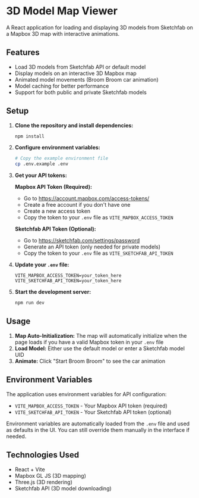 # 3D Model Map Viewer

A React application for loading and displaying 3D models from Sketchfab on a Mapbox 3D map with interactive animations.

## Features

- Load 3D models from Sketchfab API or default model
- Display models on an interactive 3D Mapbox map
- Animated model movements (Broom Broom car animation)
- Model caching for better performance
- Support for both public and private Sketchfab models

## Setup

1. **Clone the repository and install dependencies:**
   ```bash
   npm install
   ```

2. **Configure environment variables:**
   ```bash
   # Copy the example environment file
   cp .env.example .env
   ```

3. **Get your API tokens:**
   
   **Mapbox API Token (Required):**
   - Go to https://account.mapbox.com/access-tokens/
   - Create a free account if you don't have one
   - Create a new access token
   - Copy the token to your `.env` file as `VITE_MAPBOX_ACCESS_TOKEN`
   
   **Sketchfab API Token (Optional):**
   - Go to https://sketchfab.com/settings/password
   - Generate an API token (only needed for private models)
   - Copy the token to your `.env` file as `VITE_SKETCHFAB_API_TOKEN`

4. **Update your `.env` file:**
   ```env
   VITE_MAPBOX_ACCESS_TOKEN=your_token_here
   VITE_SKETCHFAB_API_TOKEN=your_token_here
   ```

5. **Start the development server:**
   ```bash
   npm run dev
   ```

## Usage

1. **Map Auto-Initialization:** The map will automatically initialize when the page loads if you have a valid Mapbox token in your `.env` file
2. **Load Model:** Either use the default model or enter a Sketchfab model UID
3. **Animate:** Click "Start Broom Broom" to see the car animation


## Environment Variables

The application uses environment variables for API configuration:

- `VITE_MAPBOX_ACCESS_TOKEN` - Your Mapbox API token (required)
- `VITE_SKETCHFAB_API_TOKEN` - Your Sketchfab API token (optional)

Environment variables are automatically loaded from the `.env` file and used as defaults in the UI. You can still override them manually in the interface if needed.

## Technologies Used

- React + Vite
- Mapbox GL JS (3D mapping)
- Three.js (3D rendering)
- Sketchfab API (3D model downloading)
